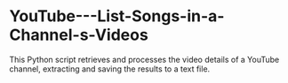 # YouTube---List-Songs-in-a-Channel-s-Videos
This Python script retrieves and processes the video details of a YouTube channel, extracting and saving the results to a text file.
